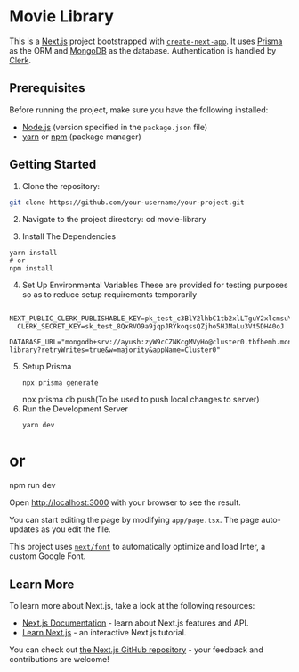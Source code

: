 # Movie Library

This is a [Next.js](https://nextjs.org/) project bootstrapped with [`create-next-app`](https://github.com/vercel/next.js/tree/canary/packages/create-next-app). It uses [Prisma](https://www.prisma.io/) as the ORM and [MongoDB](https://www.mongodb.com/) as the database. Authentication is handled by [Clerk](https://clerk.com/).

## Prerequisites

Before running the project, make sure you have the following installed:

- [Node.js](https://nodejs.org/) (version specified in the `package.json` file)
- [yarn](https://yarnpkg.com/) or [npm](https://www.npmjs.com/) (package manager)

## Getting Started

1. Clone the repository:

```bash
git clone https://github.com/your-username/your-project.git
```
2. Navigate to the project directory:
cd movie-library

3. Install The Dependencies
```
yarn install
# or
npm install
```
4. Set Up Environmental Variables
   These are provided for testing purposes so as to reduce setup requirements temporarily
```
  NEXT_PUBLIC_CLERK_PUBLISHABLE_KEY=pk_test_c3BlY2lhbC1tb2xlLTguY2xlcmsuYWNjb3VudHMuZGV2JA   
  CLERK_SECRET_KEY=sk_test_8QxRVO9a9jqpJRYkoqssQZjho5HJMaLu3Vt5DH40oJ
  DATABASE_URL="mongodb+srv://ayush:zyW9cCZNKcgMVyHo@cluster0.tbfbemh.mongodb.net/movie-library?retryWrites=true&w=majority&appName=Cluster0"
```
5. Setup Prisma
   ```
   npx prisma generate
   ```
   npx prisma db push(To be used to push local changes to server)
6. Run the Development Server
   ```
   yarn dev
# or
npm run dev

Open [http://localhost:3000](http://localhost:3000) with your browser to see the result.

You can start editing the page by modifying `app/page.tsx`. The page auto-updates as you edit the file.

This project uses [`next/font`](https://nextjs.org/docs/basic-features/font-optimization) to automatically optimize and load Inter, a custom Google Font.

## Learn More

To learn more about Next.js, take a look at the following resources:

- [Next.js Documentation](https://nextjs.org/docs) - learn about Next.js features and API.
- [Learn Next.js](https://nextjs.org/learn) - an interactive Next.js tutorial.

You can check out [the Next.js GitHub repository](https://github.com/vercel/next.js/) - your feedback and contributions are welcome!
